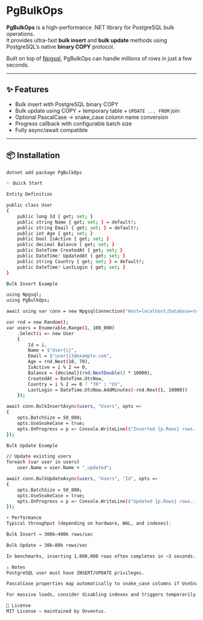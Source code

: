 # PgBulkOps

**PgBulkOps** is a high-performance .NET library for PostgreSQL bulk operations.  
It provides ultra-fast **bulk insert** and **bulk update** methods using PostgreSQL’s native **binary COPY** protocol.  

Built on top of [Npgsql](https://www.npgsql.org/), PgBulkOps can handle millions of rows in just a few seconds.

---

## ✨ Features
- Bulk insert with PostgreSQL binary COPY  
- Bulk update using COPY + temporary table + `UPDATE ... FROM` join  
- Optional PascalCase → snake_case column name conversion  
- Progress callback with configurable batch size  
- Fully async/await compatible  

---

## 📦 Installation

```bash
dotnet add package PgBulkOps

✨ Quick Start

Entity Definition

public class User
{
    public long Id { get; set; }
    public string Name { get; set; } = default!;
    public string Email { get; set; } = default!;
    public int Age { get; set; }
    public bool IsActive { get; set; }
    public decimal Balance { get; set; }
    public DateTime CreatedAt { get; set; }
    public DateTime? UpdatedAt { get; set; }
    public string Country { get; set; } = default!;
    public DateTime? LastLogin { get; set; }
}

Bulk Insert Example

using Npgsql;
using PgBulkOps;

await using var conn = new NpgsqlConnection("Host=localhost;Database=test;Username=postgres;Password=secret");

var rnd = new Random();
var users = Enumerable.Range(1, 100_000)
    .Select(i => new User
    {
        Id = i,
        Name = $"User{i}",
        Email = $"user{i}@example.com",
        Age = rnd.Next(18, 70),
        IsActive = i % 2 == 0,
        Balance = (decimal)(rnd.NextDouble() * 10000),
        CreatedAt = DateTime.UtcNow,
        Country = i % 2 == 0 ? "TR" : "US",
        LastLogin = DateTime.UtcNow.AddMinutes(-rnd.Next(1, 10000))
    });

await conn.BulkInsertAsync(users, "Users", opts =>
{
    opts.BatchSize = 50_000;
    opts.UseSnakeCase = true;
    opts.OnProgress = p => Console.WriteLine($"Inserted {p.Rows} rows...");
});

Bulk Update Example

// Update existing users
foreach (var user in users)
    user.Name = user.Name + "_updated";

await conn.BulkUpdateAsync(users, "Users", "Id", opts =>
{
    opts.BatchSize = 50_000;
    opts.UseSnakeCase = true;
    opts.OnProgress = p => Console.WriteLine($"Updated {p.Rows} rows...");
});

⚡ Performance
Typical throughput (depending on hardware, WAL, and indexes):

Bulk Insert → 300k–400k rows/sec

Bulk Update → 30k–80k rows/sec

In benchmarks, inserting 1,000,000 rows often completes in ~3 seconds.

⚠️ Notes
PostgreSQL user must have INSERT/UPDATE privileges.

PascalCase properties map automatically to snake_case columns if UseSnakeCase = true.

For massive loads, consider disabling indexes and triggers temporarily.

📄 License
MIT License – maintained by Onventus.
